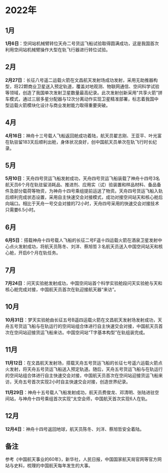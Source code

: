 <!--
 * @Author: 152210316郑子明
 * @Date: 2025-07-20 15:41:13
 * @LastEditTime: 2025-07-24 16:43:11
 * @FilePath: \Chinese Aerospace History\中国航天编年史\大事年表\中国航天大事记\2022年中国航天大事记.md
 * @Description: 中国航天大事记
 * @Wearing:  Read only, do not modify place!!! 
 * @Shortcut keys:  ctrl+alt+/ ctrl+alt+z
-->


# 2022年

## 1月

**1月6日**：空间站机械臂转位天舟二号货运飞船试验取得圆满成功，这是我国首次利用空间站机械臂操作大型在轨飞行器进行转位试验。

## 2月

**2月27日**：长征八号遥二运载火箭在文昌航天发射场成功发射，采用无助推器构型，将22颗商业卫星送入预定轨道，覆盖对地观测、物联网通信、空间科学试验等领域，创造了我国单次发射卫星数量最高纪录。此次发射创新采用"共享火箭"拼车模式，通过三层多星分配器与12次分离动作实现卫星精准部署，标志着我国中型运载火箭模块化设计与商业发射能力取得重要突破。

## 4月

**4月16日**：神舟十三号载人飞船返回舱成功着陆，航天员翟志刚、王亚平、叶光富在轨驻留183天后顺利出舱，身体状况良好，创中国航天员单次在轨飞行时长纪录。

## 5月

**5月10日**：天舟四号货运飞船发射成功，天舟四号货运飞船装载了神舟十四号3名航天员6个月在轨驻留消耗品、推进剂、应用实（试）验装置和样品材料、备品备件及部分载荷等物资，为神舟十四号乘组提前运送了物资。天舟四号货运飞船入轨后顺利完成状态设置，采用自主快速交会对接模式，成功对接空间站天和核心舱后向端口。相比于天舟一号交会对接的72小时，天舟四号采用的快速交会对接技术只需要6.5小时。

## 6月

**6月5日**：搭载神舟十四号载人飞船的长征二号F遥十四运载火箭在酒泉卫星发射中心点火发射成功，将航天员陈冬、刘洋、蔡旭哲３名航天员送入中国空间站天和核心舱，开启6个月在轨任务。

## 7月

**7月24日**：问天实验舱发射成功，中国空间站首个科学实验舱段问天实验舱与天和核心舱完成对接，中国航天员首次在轨迎接航天器“来访”。

## 10月

**10月31日**：梦天实验舱由长征五号B遥四运载火箭在文昌航天发射场发射成功，天舟五号货运飞船与在轨运行的空间站组合体进行自主快速交会对接，中国航天员首次在空间站迎接货运飞船来访。中国空间站“T字基本构型”在轨组装完成。

## 11月

**11月12日**：在文昌航天发射场，搭载天舟五号货运飞船的长征七号遥六运载火箭点火发射，将天舟五号货运飞船送入预定轨道。随后，天舟五号货运飞船与在轨运行的空间站组合体进行自主快速交会对接，中国航天员首次在空间站迎接货运飞船来访，天舟五号首次实现2小时自主快速交会对接，创造世界纪录。

**11月29日**：神舟十五号载人飞船发射成功，航天员费俊龙、邓清明、张陆进驻空间站，与神舟十四号乘组首次实现“太空会师，中国航天首次实现6人在轨。

## 12月

**12月4日**：神舟十四号返回地球，航天员陈冬、刘洋、蔡旭哲安全着陆。

## 备注

参考《中国航天事业的60年》，新华社，人民日报，中国国家航天局官网等官方网站与史料，梳理的中国航天每年发生的大事。